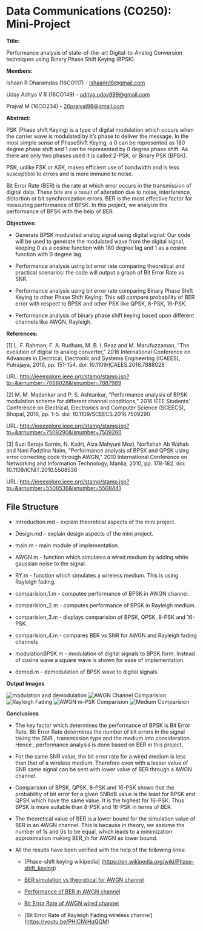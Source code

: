 # Data Communications (CO250): Mini-Project

**Title:**

Performance analysis of state-of-the-art Digital-to-Analog Conversion techniques
using Binary Phase Shift Keying (BPSK).

**Members:**

Ishaan R Dharamdas (16CO117) - <ishaanrd6@gmail.com>

Uday Aditya V R (16CO149) - <aditya.uday999@gmail.com>

Prajval M (16CO234) - <26prajval98@gmail.com>

**Abstract:**

PSK (Phase shift Keying) is a type of digital modulation which occurs when the carrier wave
is modulated by it’s phase to deliver the message. In the most simple sense of PhaseShift Keying,
a 0 can be represented as 180 degree phase shift and 1 can be represented by 0 degree phase shift.
As there are only two phases used it is called 2-PSK, or Binary PSK (BPSK).

PSK, unlike FSK or ASK, makes efficient use of bandwidth and is less susceptible to errors and is more immune to noise.

Bit Error Rate (BER) is the rate at which error occurs in the transmission of digital data.
These bits are a result of alteration due to noise, interference, distortion or bit
synchronization errors. BER is the most effective factor for measuring performance of BPSK.
In this project, we analyize the performance of BPSK with the help of BER.

**Objectives:**

* Generate BPSK modulated analog signal using digital signal: Our code will be used to generate the modulated wave from the digital signal, keeping 0 as a cosine function with 180 degree lag and 1 as a cosine function with 0 degree lag.

* Performance analysis using bit error rate comparing theoretical and practical scenarios: the code will output a graph of Bit Error Rate vs SNR.

* Performance analysis using bit error rate comparing Binary Phase Shift Keying to other Phase Shift Keying: This will compare probability of BER error with respect to BPSK and other PSK like QPSK, 8-PSK, 16-PSK.

* Performance analysis of binary phase shift keying based upon different channels like AWGN, Rayleigh.

**References:**

[1] L. F. Rahman, F. A. Rudham, M. B. I. Reaz and M. Marufuzzaman, "The evolution of digital to analog converter," 2016 International Conference on Advances in Electrical, Electronic and Systems Engineering (ICAEES), Putrajaya, 2016, pp. 151-154.
doi: 10.1109/ICAEES.2016.7888028

URL: <http://ieeexplore.ieee.org/stamp/stamp.jsp?tp=&arnumber=7888028&isnumber=7887989>

[2] M. M. Madankar and P. S. Ashtankar, "Performance analysis of BPSK modulation scheme for different channel conditions," 2016 IEEE Students' Conference on Electrical, Electronics and Computer Science (SCEECS), Bhopal, 2016, pp. 1-5.
doi: 10.1109/SCEECS.2016.7509290

URL: <http://ieeexplore.ieee.org/stamp/stamp.jsp?tp=&arnumber=7509290&isnumber=7509260>

[3] Suzi Seroja Sarnin, N. Kadri, Aiza Mahyuni Mozi, Norfishah Ab Wahab and Nani Fadzlina Naim, "Performance analysis of BPSK and QPSK using error correcting code through AWGN," 2010 International Conference on Networking and Information Technology, Manila, 2010, pp. 178-182.
doi: 10.1109/ICNIT.2010.5508536

URL: <http://ieeexplore.ieee.org/stamp/stamp.jsp?tp=&arnumber=5508536&isnumber=5508441>

## File Structure

* Introduction.md - explain theoretical aspects of the mini project.

* Design.md - explain design aspects of the mini project.

* main.m - main module of implementation.

* AWGN.m - function which simulates a wired medium by adding white gaussian noise to the signal.

* RY.m - function which simulates a wireless medium. This is using Rayleigh fading.

* comparision_1.m - computes performance of BPSK in AWGN channel.

* comparision_2.m - computes performance of BPSK in Rayleigh medium.

* comparision_3.m - displays comparision of BPSK, QPSK, 8-PSK and 16-PSK.

* comparision_4.m - compares BER vs SNR for AWGN and Rayleigh fading channels

* modulationBPSK.m - modulation of digital signals to BPSK form. Instead of cosine wave a square wave is shown for ease of implementation.

* demod.m - demodulation of BPSK wave to digital signals.


**Output Images**

![modulation and demodulation](Images/mod_demod.PNG)
![AWGN Channel Comparision](Images/AWGN.PNG)
![Rayleigh Fading](Images/RY.PNG)
![AWGN m-PSK Comparision](Images/comparision_mpsk.PNG)
![Medium Comparision](Images/med_compare.PNG)


**Conclusions**

* The key factor which determines the performance of BPSK is Bit Error Rate. Bit Error Rate determines the number of bit errors in the signal taking the SNR , transmission type and the medium into consideration. Hence , performance analysis is done based on BER in this project.

* For the same SNR value, the bit error rate for a wired medium is less than that of a wireless medium. Therefore even with a lesser value of SNR same signal can be sent with lower value of BER through a AWGN channel.

* Comparision of BPSK, QPSK, 8-PSK and 16-PSK shows that the probability of bit error for a given SNRdB value is the least for BPSK and QPSK which have the same value. It is the highest for 16-PSK. Thus BPSK is more suitable than 8-PSK and 16-PSK in terms of BER.

* The theoretical value of BER is a lower bound for the simulation value of BER in an AWGN channel. This is because in theory, we assume the number of 1s and 0s to be equal, which leads to a minimization approximation making BER_th for AWGN as lower bound.

* All the results have been verified with the help of the following links:

    * [Phase-shift keying wikipedia] (https://en.wikipedia.org/wiki/Phase-shift_keying)
    
    * [BER simulation vs theoretical for AWGN channel](https://dsp.stackexchange.com/questions/26703/bit-error-rate-curves-theoretical-and-simulation)
    
    * [Performance of BER in AWGN channel](https://www.youtube.com/watch?v=v5jZSm6lMwU&t=5s)
    
    * [Bit Error Rate of AWGN wired channel](https://www.youtube.com/watch?v=-qUQrImVZog&t=114s)
    
    * [Bit Error Rate of Rayleigh Fading wireless channel] (https://youtu.be/PHiCIWHqQQM)